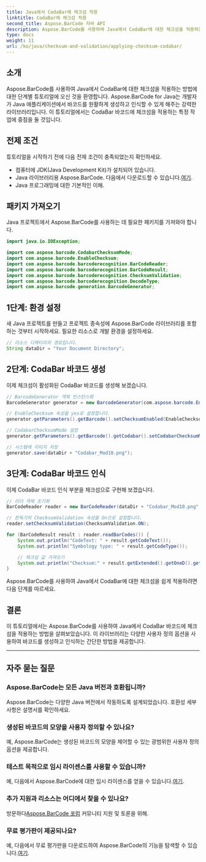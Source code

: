 ```yaml
---
title: Java에서 CodaBar에 체크섬 적용
linktitle: CodaBar에 체크섬 적용
second_title: Aspose.BarCode 자바 API
description: Aspose.BarCode를 사용하여 Java에서 CodaBar에 대한 체크섬을 적용하는 방법을 알아보세요. 이 단계별 가이드를 통해 손쉽게 바코드를 생성하고 인식하세요.
type: docs
weight: 11
url: /ko/java/checksum-and-validation/applying-checksum-codabar/
---
```


## 소개

Aspose.BarCode를 사용하여 Java에서 CodaBar에 대한 체크섬을 적용하는 방법에 대한 단계별 튜토리얼에 오신 것을 환영합니다. Aspose.BarCode for Java는 개발자가 Java 애플리케이션에서 바코드를 원활하게 생성하고 인식할 수 있게 해주는 강력한 라이브러리입니다. 이 튜토리얼에서는 CodaBar 바코드에 체크섬을 적용하는 특정 작업에 중점을 둘 것입니다.

## 전제 조건

튜토리얼을 시작하기 전에 다음 전제 조건이 충족되었는지 확인하세요.

- 컴퓨터에 JDK(Java Development Kit)가 설치되어 있습니다.
-  Java 라이브러리용 Aspose.BarCode. 다음에서 다운로드할 수 있습니다.[여기](https://releases.aspose.com/barcode/java/).
- Java 프로그래밍에 대한 기본적인 이해.

## 패키지 가져오기

Java 프로젝트에서 Aspose.BarCode를 사용하는 데 필요한 패키지를 가져와야 합니다.

```java
import java.io.IOException;

import com.aspose.barcode.CodabarChecksumMode;
import com.aspose.barcode.EnableChecksum;
import com.aspose.barcode.barcoderecognition.BarCodeReader;
import com.aspose.barcode.barcoderecognition.BarCodeResult;
import com.aspose.barcode.barcoderecognition.ChecksumValidation;
import com.aspose.barcode.barcoderecognition.DecodeType;
import com.aspose.barcode.generation.BarcodeGenerator;
```

## 1단계: 환경 설정

새 Java 프로젝트를 만들고 프로젝트 종속성에 Aspose.BarCode 라이브러리를 포함하는 것부터 시작하세요. 필요한 리소스로 개발 환경을 설정하세요.

```java
// 리소스 디렉터리의 경로입니다.
String dataDir = "Your Document Directory";
```

## 2단계: CodaBar 바코드 생성

이제 체크섬이 활성화된 CodaBar 바코드를 생성해 보겠습니다.

```java
// BarcodeGenerator 객체 인스턴스화
BarcodeGenerator generator = new BarcodeGenerator(com.aspose.barcode.EncodeTypes.CODABAR, "1234567890");

// EnableChecksum 속성을 yes로 설정합니다.
generator.getParameters().getBarcode().setChecksumEnabled(EnableChecksum.YES);

// CodabarChecksumMode 설정
generator.getParameters().getBarcode().getCodabar().setCodabarChecksumMode(CodabarChecksumMode.MOD_10);

// 시스템에 이미지 저장
generator.save(dataDir + "Codabar_Mod10.png");
```

## 3단계: CodaBar 바코드 인식

이제 CodaBar 바코드 인식 부분을 체크섬으로 구현해 보겠습니다.

```java
// 리더 객체 초기화
BarCodeReader reader = new BarCodeReader(dataDir + "Codabar_Mod10.png", DecodeType.CODABAR);

// 판독기의 ChecksumValidation 속성을 On으로 설정합니다.
reader.setChecksumValidation(ChecksumValidation.ON);

for (BarCodeResult result : reader.readBarCodes()) {
    System.out.println("CodeText: " + result.getCodeText());
    System.out.println("Symbology type: " + result.getCodeType());

    // 체크섬 값 가져오기
    System.out.println("Checksum:" + result.getExtended().getOneD().getCheckSum());
}
```

Aspose.BarCode를 사용하여 Java에서 CodaBar에 대한 체크섬을 쉽게 적용하려면 다음 단계를 따르세요.

## 결론

이 튜토리얼에서는 Aspose.BarCode를 사용하여 Java에서 CodaBar 바코드에 체크섬을 적용하는 방법을 살펴보았습니다. 이 라이브러리는 다양한 사용자 정의 옵션을 사용하여 바코드를 생성하고 인식하는 간단한 방법을 제공합니다.

---

## 자주 묻는 질문

### Aspose.BarCode는 모든 Java 버전과 호환됩니까?
Aspose.BarCode는 다양한 Java 버전에서 작동하도록 설계되었습니다. 호환성 세부 사항은 설명서를 확인하세요.

### 생성된 바코드의 모양을 사용자 정의할 수 있나요?
예, Aspose.BarCode는 생성된 바코드의 모양을 제어할 수 있는 광범위한 사용자 정의 옵션을 제공합니다.

### 테스트 목적으로 임시 라이센스를 사용할 수 있습니까?
 예, 다음에서 Aspose.BarCode에 대한 임시 라이센스를 얻을 수 있습니다.[여기](https://purchase.aspose.com/temporary-license/).

### 추가 지원과 리소스는 어디에서 찾을 수 있나요?
 방문하다[Aspose.BarCode 포럼](https://forum.aspose.com/c/barcode/13) 커뮤니티 지원 및 토론을 위해.

### 무료 평가판이 제공되나요?
 예, 다음에서 무료 평가판을 다운로드하여 Aspose.BarCode의 기능을 탐색할 수 있습니다.[여기](https://releases.aspose.com/).